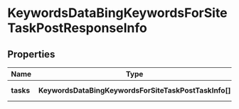 # KeywordsDataBingKeywordsForSiteTaskPostResponseInfo

## Properties

| Name | Type | Description | Notes |
|------------ | ------------- | ------------- | -------------|
**tasks** | **KeywordsDataBingKeywordsForSiteTaskPostTaskInfo[]** | array of tasks |[optional]|